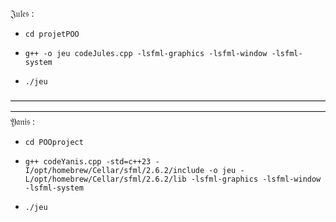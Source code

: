 𝔍𝔲𝔩𝔢𝔰 :
  
-     cd projetPOO
-     g++ -o jeu codeJules.cpp -lsfml-graphics -lsfml-window -lsfml-system
-     ./jeu
————————————————————————————————————————————————————————————————————————
𝔜𝔞𝔫𝔦𝔰 :

-     cd POOproject
-     g++ codeYanis.cpp -std=c++23 -I/opt/homebrew/Cellar/sfml/2.6.2/include -o jeu -L/opt/homebrew/Cellar/sfml/2.6.2/lib -lsfml-graphics -lsfml-window -lsfml-system

-     ./jeu
